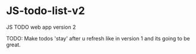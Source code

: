 # JS-todo-list-v2
JS TODO web app version 2

TODO: Make todos 'stay' after u refresh like in version 1 and its going to be great.

